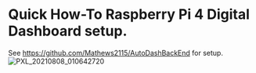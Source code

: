 # Quick How-To Raspberry Pi 4 Digital Dashboard setup.

See https://github.com/Mathews2115/AutoDashBackEnd for setup.
![PXL_20210808_010642720](https://user-images.githubusercontent.com/6019208/137767974-98e20b2d-bba4-46e8-9bb6-8a72e7661554.jpg)

